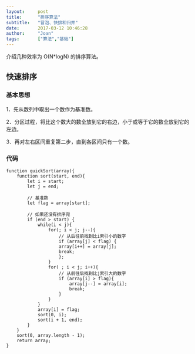 ```yaml
---
layout:     post
title:      "排序算法"
subtitle:   "冒泡、快排和归并"
date:       2017-03-12 10:46:28
author:     "Joan"
tags:		["算法","基础"]
---
```


介绍几种效率为 O(N*logN) 的排序算法。

## 快速排序

### 基本思想

1．先从数列中取出一个数作为基准数。

2．分区过程，将比这个数大的数全放到它的右边，小于或等于它的数全放到它的左边。

3．再对左右区间重复第二步，直到各区间只有一个数。


### 代码

```
function quickSort(array){
	function sort(start, end){
		let i = start;
		let j = end;

		// 基准数
		let flag = array[start];
		
		// 如果还没有排序完
		if (end > start) {
			while(i < j){
				for(; i < j; j--){
					// 从后往前找到比i索引小的数字
					if (array[j] < flag) {
					array[i++] = array[j];
					break;
					};
				}
				for( ; i < j; i++){
					// 从前往后找到比j索引大的数字
					if (array[i] > flag){
						array[j--] = array[i];
						break;
					}
				}
			}
			array[i] = flag;
			sort(0, i);
			sort(i + 1, end);
		}
	}
	sort(0, array.length - 1);
	return array;
}
```
